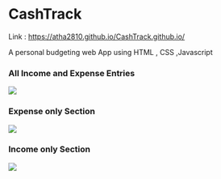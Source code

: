 # CashTrack<br>
Link : https://atha2810.github.io/CashTrack.github.io/<br>
<p>A personal budgeting web App using HTML , CSS ,Javascript
<br>
<h3>All Income and Expense Entries</h3>
<img src="https://lh3.googleusercontent.com/8x5eUt0FM_WO1MSm9NQyw8s4ek5wuH1ZqRS0UzQ6V5A08XdS7MWlcRXOFzHmn12sE9VfyqDors5E-J-C84ORy9H772gA7Pqn_JQHvDyOu_lpWf75HxlDNEIKNsv5VrJEoxt5Flfp5UYWjAQ5wqrLyPyydZRLIZHYdKXsmsMeKj-HkexnwSz5ElqgKjWKcQrzHuLz59ZmaeAs8vJCZm4o-dCNA85RKrc3QRg5U5Zsw96PCIyDI9W0W6ljdWDWmDG_b7NfAPGpXcKzZfqDkPXPtUrxgv5ZokjVIOx0iruGcaKUvs2fjYFvvRM4Yv0yh61IYSKlKafiRu781QoXswTdrDHUCYy9EoMGUCvDvlQ_Gr5W-bIhw55u11UIyiFss9rww9Zg9ZbHJKo8KBY_Mgorbtsrezcf5LVJzBR22rUHGXZEeuMlX88lfYONmcKRfSZ7lfX4EaV_VLJAORt0j1WxUVIigPRLzrwSMzech_FkbUdV0kcF4vWYh2eW_M_Em_IAUIB-t7len6tiA3dmLBOsOMoNrPC8IteskOmyHoB4u3MubckCF1RKYXAQpBhJhOGz1O3T-0kQz3DtHkdnOhStUZXW7KISjf1a61g-4yR1Q5CfGjDjEpFsZtCguh8epsrWg-bbbpdm7IwoJgbaOUK1s987KV4lXc9QgrU4v7Vp_kD3CIafZi7sWKve0F-J_5WiUXHRBCrq5sy0tdjl8UryWgV99lhcfPGUdHxF6CjOeo7ACKKoyJ0hwJVenHELpkMZQHZkk05BwrAvBWhadLPvPmtmK3YqG7B9Jtiinam4_TylNq9NoQ-SQcebsG7kTWtDA8GOm7qduWnSZkqp3_c_KAn_f4MXm9T-NNtEzQPYpZ2tof7k1fhJ9whmb-XFvkfpx1o2h7BnGyY8svRgnKgNOijTu18XEm7X8BUMho3_XTNd=w443-h933-s-no?authuser=0">
<h3>Expense only Section</h3>
<img src="https://lh3.googleusercontent.com/orxcxXX3qkdQfcWjNXWO423O3-rAy99D-f_h-aIFS0URhfcjY1PKlXMKfGQn3_JhHlg0mk9ynEpwvaRMZMV-SYCQvRz_lRzDaKzrpVTq_kYIPiAbLqEb9hEEKCbpw6GV3U4_twDXsAlX7bC42w4RMe9_J7U8T6DKlchCBGBZixnbZimocx751cLhQSFVXtbbtwsNiPtJ5aoWmBymRbtzB21WroJRAviWpuq6U-bm1VMYEsOA31gHzNStqCHgjXQ-xrjUmjs9cKGQPHT7c5H7XAz2LzDTBhkI-tG8wZcxJFc_l5wa5p7U5Q-41nySh4iywPgaW14Rb9M8h-P9sJP2QUWpU1vkHr1aGnKMg4tieEnt6pm2Oa0MAbtMlHB9yBm6q_9PcSWvQEPpLy93iDULDQZ45LWQPCmFXoGl5BHL7YX1UjavtBlmfK0gypOeVsAAZ9Cc8io1NSRCSHwDfjCx8CmO2wz3OoSV4Ne4Jh8N6CNVW6r7xMyLqJJ5bGn6ZTdh6fuDXL1rbzCdVwYKgs5ESt5ejdwrBJk9gUrNG92py07y8qsZzToQ-i1ZqqOx3uQf9iwtqK_htM_HoT25bc-FhPTYp3Lb7y_3ok61NciL2yeWomxU4xtt29DxE_-WdK-9r9M5XRE0NnGDHDhSvxR5TncLrOhR4GKvdNRmU0kifb92_oBtwyUWV_A8HssRpbs2Xh7fc0qdNN6XoblkpwlSqaniazavL-mFBxPBbTGdiEMVHFJN8xFLlCuQX6vfYeP4cMVuWJV5I1ghos1b9qJQ2loTrBuiIkUNPvKhY9_f7UAz1LYnHZLn201qCXu7fHDTj9UvBcAt_pzSzUw6vBzyRlfc1nJvCNEeHRn0MVgRJ0gx3qqbLB3u3Hkmjr7eewH9K79GRhhKwhTTZ9PvDC00ylj0J2jJHT90FNnQ_Ps-Wm28=w441-h933-s-no?authuser=0">
<h3>Income only Section</h3>
<img src="https://lh3.googleusercontent.com/Bk-NUYTTJYZPe4dReYVuxV6im5lNmjrG8S2CnncYi2CJUJZKKFP7LeLS_YtaYRS_wl3Gwp9xKsMIH4ZHuQeA_QYjh4dnf8EoL_dSdqDYWZMlAcTXct3quepb7hRZh7UPYFpcGd69c5dsFCYDstPwr-_6myxZmrGjtqHZSTZL2EadBMV6-B8TcyvN_hNy8G3ylEg7Xb8Ac2090kaRalDuV5vNiU08sfzaVgzDuU_l47ErDtw4TlfZ2_AIKs7DNrGw3AWI8QaB7Lk4sCgUdGS2QmGZRju6b9ssnAXAKkaDhuXfAVhKV_zmpX7C9HBQsgF-SZEggZLb7ooQaZ143SvldqJJN8SmDto9ipD_ZNOKBBPl4wDbHHiU0TkzcGJuP9qWuP0vuosoK-AaeGprfxJVBTTcK5q5WTRZMBBh5PjLKsoJrbNZNKjweUtp4tBQw0JRl674dFhiMMJV0llfNDjVEPir330t6c5m95dCkJmF6oGiOiz53swV_hhbmfQhmUN_HzXLQ51sirj3Dn6s5--xAhpHwS7NOL4i6DPHsWxwlAE9CkafuVN4Ht1JjhL_iJifoZu5SZGJNT-CnhtiZqlzwdOK9Gi0ozIKtn5gmGXgtSF1IzwwLu20varN2hGC0unIFnE97SjNfp0SKoDwdDqPenx8PLcBsupDZUcoV7RQhFZ-Fn9LXg2QHGe4tHrQt0mGHamhYnt6ZraQO1nxLP1U4SkzXLeSXKX8ydyBqxdgle4D5uHfNXJCznCmPrNYM5B4pDLi2QBgsiuFm09byeNuscuaBmyKf0XAb7z5iUEIKYV-7RlcFn2O8L3TZXNVYob4j8yLqHwao3iXWGks5wQ8s5Jv4hIGDP3Hm_e4ok9uTdNOYmQDEum1mbemzsQC3wFASr8bRtZYjc_6t_HI5J6m8Wc3cKzFmynTG__AO7sFST5G=w443-h932-s-no?authuser=0">
